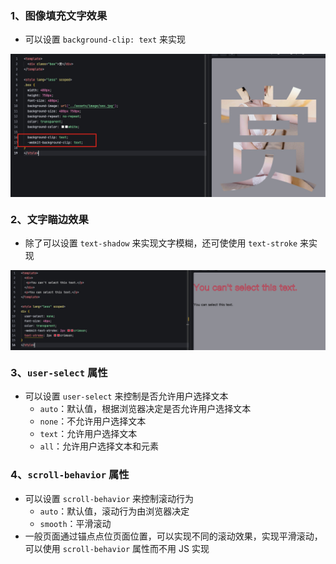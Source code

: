 
### 1、图像填充文字效果

- 可以设置 `background-clip: text` 来实现

<img src="../static/b_1_1.jpg" alt="图片描述" width="800" style="display: block; margin: 10px auto;">

### 2、文字瞄边效果

- 除了可以设置 `text-shadow` 来实现文字模糊，还可使使用 `text-stroke` 来实现

<img src="../static/b_1_2.jpg" alt="图片描述" width="800" style="display: block; margin: 10px auto;">

### 3、`user-select` 属性

- 可以设置 `user-select` 来控制是否允许用户选择文本
  - `auto`：默认值，根据浏览器决定是否允许用户选择文本
  - `none`：不允许用户选择文本
  - `text`：允许用户选择文本
  - `all`：允许用户选择文本和元素

### 4、`scroll-behavior` 属性

- 可以设置 `scroll-behavior` 来控制滚动行为
  - `auto`：默认值，滚动行为由浏览器决定
  - `smooth`：平滑滚动
- 一般页面通过锚点点位页面位置，可以实现不同的滚动效果，实现平滑滚动，可以使用 `scroll-behavior` 属性而不用 JS 实现